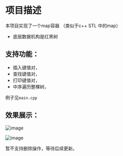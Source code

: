# 项目描述

本项目实现了一个map容器       （类似于c++ STL 中的map）

* 底层数据机构是红黑树

## 支持功能：

* 插入键值对，
* 查找键值对，
* 打印键值对，
* 中序遍历整棵树，

例子见`main.cpp`

## 效果展示：

![image](https://user-images.githubusercontent.com/79565874/115717730-085e4e80-a3ad-11eb-8fcc-e978a4a7fb63.png)

![image](https://user-images.githubusercontent.com/79565874/115717804-1f9d3c00-a3ad-11eb-9ba7-30cf8613ad59.png)

暂不支持删除操作，等待后续更新。
